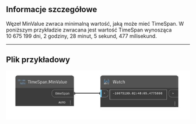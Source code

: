 ## Informacje szczegółowe
Węzeł MinValue zwraca minimalną wartość, jaką może mieć TimeSpan. W poniższym przykładzie zwracana jest wartość TimeSpan wynosząca 10 675 199 dni, 2 godziny, 28 minut, 5 sekund, 477 milisekund.
___
## Plik przykładowy

![MinValue](./DSCore.TimeSpan.MinValue_img.jpg)

